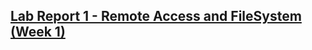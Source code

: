 

[Lab Report 1 - Remote Access and FileSystem (Week 1)](https://audreyelizabethf.github.io/cse15l-lab-reports/lab1.html)
---
